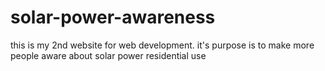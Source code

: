 # solar-power-awareness
this is my 2nd website for web development.  it's purpose is to make more people aware about solar power residential use 
